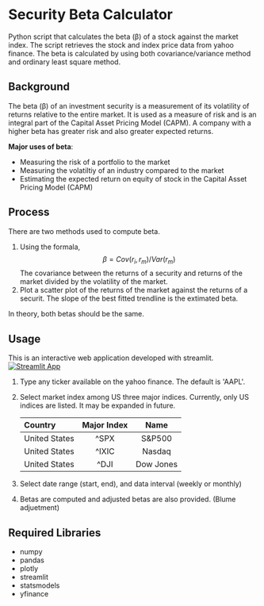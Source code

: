 # Security Beta Calculator #
Python script that calculates the beta (β) of a stock against the market index. The script retrieves the stock and index price data from yahoo finance. The beta is calculated by using both covariance/variance method and ordinary least square method.


## Background ##
The beta (β) of an investment security is a measurement of its volatility of returns relative to the entire market. It is used as a measure of risk and is an integral part of the Capital Asset Pricing Model (CAPM). A company with a higher beta has greater risk and also greater expected returns. <br>

<b>Major uses of beta</b>:
* Measuring the risk of a portfolio to the market
* Measuring the volatiltiy of an industry compared to the market
* Estimating the expected return on equity of stock in the Capital Asset Pricing Model (CAPM)

## Process ##
There are two methods used to compute beta.
1. Using the formala, $$\beta = Cov(r_i, r_m)/Var(r_m)$$ The covariance between the returns of a security and returns of the market divided by the volatility of the market.
2. Plot a scatter plot of the returns of the market against the returns of a securit. The slope of the best fitted trendline is the extimated beta.

In theory, both betas should be the same.

## Usage ##
This is an interactive web application developed with streamlit. [![Streamlit App](https://static.streamlit.io/badges/streamlit_badge_black_white.svg)](https://finance-analysis-j22zwkeeepzxpym9ej9smg.streamlit.app/)

1. Type any ticker available on the yahoo finance. The default is 'AAPL'.
2. Select market index among US three major indices. Currently, only US indices are listed. It may be expanded in future.

    Country | Major Index | Name
    | :--- | :--: |:--:
    United States | ^SPX  |S&P500
    United States | ^IXIC | Nasdaq
    United States | ^DJI  | Dow Jones

3. Select date range (start, end), and data interval (weekly or monthly)

4. Betas are computed and adjusted betas are also provided. (Blume adjuetment)
## Required Libraries ##
* numpy
* pandas
* plotly
* streamlit
* statsmodels
* yfinance
